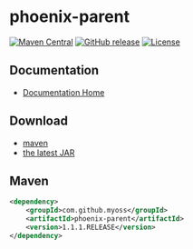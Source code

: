 # phoenix-parent

[![Maven Central](https://maven-badges.herokuapp.com/maven-central/com.github.myoss/phoenix-parent/badge.svg)](https://maven-badges.herokuapp.com/maven-central/com.github.myoss/phoenix-parent/)
[![GitHub release](https://img.shields.io/github/release/myoss-cloud/phoenix-parent.svg)](https://github.com/myoss-cloud/phoenix-parent/releases)
[![License](https://img.shields.io/badge/license-Apache%202-4EB1BA.svg)](https://www.apache.org/licenses/LICENSE-2.0.html)

## Documentation

- [Documentation Home](https://github.com/myoss-cloud/phoenix-parent/wiki)

## Download

- [maven][1]
- [the latest JAR][2]  

[1]: http://repo1.maven.org/maven2/com/github/myoss/phoenix-parent/  
[2]: https://search.maven.org/remote_content?g=com.github.myoss&a=phoenix-parent&v=LATEST

## Maven

```xml
<dependency>
    <groupId>com.github.myoss</groupId>
    <artifactId>phoenix-parent</artifactId>
    <version>1.1.1.RELEASE</version>
</dependency>
```

